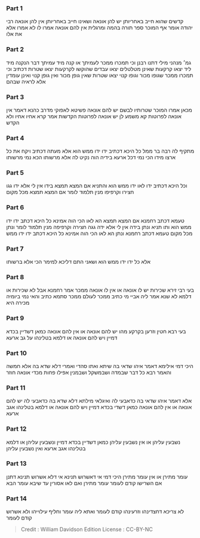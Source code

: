 
### Part 1
קדשים שהוא חייב באחריותן יש להן אונאה ושאינו חייב באחריותן אין להן אונאה רבי יהודה אומר אף המוכר ספר תורה בהמה ומרגלית אין להם אונאה אמרו לו לא אמרו אלא את אלו

### Part 2
גמ׳ מנהני מילי דתנו רבנן וכי תמכרו ממכר לעמיתך או קנה מיד עמיתך דבר הנקנה מיד ליד יצאו קרקעות שאינן מטלטלים יצאו עבדים שהוקשו לקרקעות יצאו שטרות דכתיב וכי תמכרו ממכר שגופו מכור וגופו קנוי יצאו שטרות שאין גופן מכור ואין גופן קנוי ואינן עומדין אלא לראיה שבהם

### Part 3
מכאן אמרו המוכר שטרותיו לבשם יש להם אונאה פשיטא לאפוקי מדרב כהנא דאמר אין אונאה לפרוטות קא משמע לן יש אונאה לפרוטות הקדשות אמר קרא אחיו אחיו ולא הקדש

### Part 4
מתקיף לה רבה בר ממל כל היכא דכתיב ידו ידו ממש הוא אלא מעתה דכתיב ויקח את כל ארצו מידו הכי נמי דכל ארעא בידיה הוה נקיט לה אלא מרשותו הכא נמי מרשותו

### Part 5
וכל היכא דכתיב ידו לאו ידו ממש הוא והתניא אם המצא תמצא בידו אין לי אלא ידו גגו חצירו וקרפיפו מנין תלמוד לומר אם המצא תמצא מכל מקום

### Part 6
טעמא דכתב רחמנא אם המצא תמצא הא לאו הכי הוה אמינא כל היכא דכתב ידו ידו ממש הוא ותו תניא ונתן בידה אין לי אלא ידה גגה חצירה וקרפיפה מנין תלמוד לומר ונתן מכל מקום טעמא דכתב רחמנא ונתן הא לאו הכי הוה אמינא כל היכא דכתב ידו ידו ממש

### Part 7
אלא כל ידו ידו ממש הוא ושאני התם דליכא למימר הכי אלא ברשותו

### Part 8
בעי רבי זירא שכירות יש לו אונאה או אין לו אונאה ממכר אמר רחמנא אבל לא שכירות או דלמא לא שנא אמר ליה אביי מי כתיב ממכר לעולם ממכר סתמא כתיב והאי נמי ביומיה מכירה היא

### Part 9
בעי רבא חטין וזרען בקרקע מהו יש להם אונאה או אין להם אונאה כמאן דשדיין בכדא דמיין ויש להם אונאה או דלמא בטלינהו על גב ארעא

### Part 10
היכי דמי אילימא דאמר איהו שדאי בה שיתא ואתו סהדי ואמרי דלא שדא בה אלא חמשה והאמר רבא כל דבר שבמדה ושבמשקל ושבמנין אפילו פחות מכדי אונאה חוזר

### Part 11
אלא דאמר איהו שדאי בה כדאבעי לה ואיגלאי מילתא דלא שדא בה כדאבעי לה יש להם אונאה או אין להם אונאה כמאן דשדי בכדא דמיין ויש להם אונאה או דלמא בטלינהו אגב ארעא

### Part 12
נשבעין עליהן או אין נשבעין עליהן כמאן דשדיין בכדא דמיין ונשבעין עליהן או דלמא בטלינהו אגב ארעא ואין נשבעין עליהן

### Part 13
עומר מתירן או אין עומר מתירן היכי דמי אי דאשרוש תנינא אי דלא אשרוש תנינא דתנן אם השרישו קודם לעומר עומר מתירן ואם לאו אסורין עד שיבא עומר הבא

### Part 14
לא צריכא דחצדינהו וזרעינהו קודם לעומר ואתא ליה עומר וחליף עילוייהו ולא אשרוש קודם לעומר

>Credit : William Davidson Edition
>License : CC-BY-NC